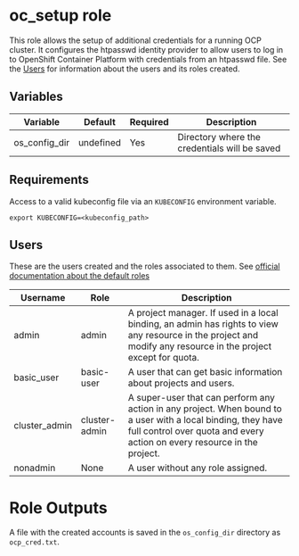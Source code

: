 # oc_setup role

This role allows the setup of additional credentials for a running OCP cluster.
It configures the htpasswd identity provider to allow users to log in to OpenShift Container Platform with credentials from an htpasswd file.
See the [Users](./#Users) for information about the users and its roles created.

## Variables

| Variable                             | Default                     | Required  | Description                                   |
| ------------------------------------ | --------------------------- | --------- | --------------------------------------------- |
| os_config_dir                        | undefined                   | Yes       | Directory where the credentials will be saved |

## Requirements

Access to a valid kubeconfig file via an `KUBECONFIG` environment variable.

```Shell
export KUBECONFIG=<kubeconfig_path>
```

## Users

These are the users created and the roles associated to them. See [official documentation about the default roles](https://docs.openshift.com/container-platform/4.17/post_installation_configuration/preparing-for-users.html#default-roles_post-install-preparing-for-users)

| Username      | Role          | Description
| ------------- | ------------- | -----------
| admin         | admin         | A project manager. If used in a local binding, an admin has rights to view any resource in the project and modify any resource in the project except for quota.
| basic_user    | basic-user    | A user that can get basic information about projects and users.
| cluster_admin | cluster-admin | A super-user that can perform any action in any project. When bound to a user with a local binding, they have full control over quota and every action on every resource in the project.
| nonadmin      | None          | A user without any role assigned.

# Role Outputs

A file with the created accounts is saved in the `os_config_dir` directory as `ocp_cred.txt`.

